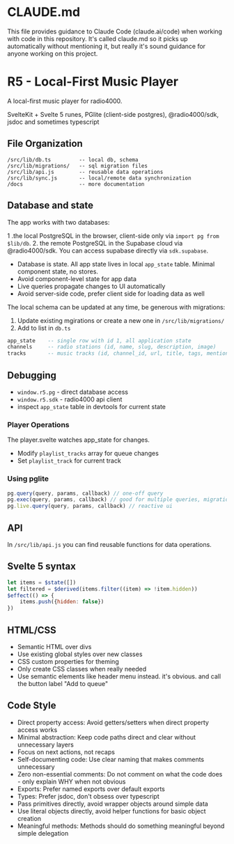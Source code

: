 # CLAUDE.md

This file provides guidance to Claude Code (claude.ai/code) when working with code in this repository.
It's called claude.md so it picks up automatically without mentioning it, but really it's sound guidance
for anyone working on this project.

# R5 - Local-First Music Player

A local-first music player for radio4000.

SvelteKit + Svelte 5 runes, PGlite (client-side postgres), @radio4000/sdk, jsdoc and sometimes typescript

## File Organization

```
/src/lib/db.ts         -- local db, schema
/src/lib/migrations/   -- sql migration files
/src/lib/api.js        -- reusable data operations
/src/lib/sync.js       -- local/remote data synchronization
/docs 				   -- more documentation
```

## Database and state

The app works with two databases:

1 .the local PostgreSQL in the browser, client-side only via `import pg from $lib/db`. 2. the remote PostgreSQL in the Supabase cloud via @radio4000/sdk. You can access supabase directly via `sdk.supabase`.

- Database is state. All app state lives in local `app_state` table. Minimal component state, no stores.
- Avoid component-level state for app data
- Live queries propagate changes to UI automatically
- Avoid server-side code, prefer client side for loading data as well

The local schema can be updated at any time, be generous with migrations:

1. Update existing mgirations or create a new one in `/src/lib/migrations/`
2. Add to list in `db.ts`

```sql
app_state    -- single row with id 1, all application state
channels     -- radio stations (id, name, slug, description, image)
tracks       -- music tracks (id, channel_id, url, title, tags, mentions)
```

## Debugging

- `window.r5.pg` - direct database access
- `window.r5.sdk` - radio4000 api client
- inspect `app_state` table in devtools for current state

### Player Operations

The player.svelte watches app_state for changes.

- Modify `playlist_tracks` array for queue changes
- Set `playlist_track` for current track

### Using pglite

```js
pg.query(query, params, callback) // one-off query
pg.exec(query, params, callback) // good for multiple queries, migrations
pg.live.query(query, params, callback) // reactive ui
```

## API

In `/src/lib/api.js` you can find reusable functions for data operations.

## Svelte 5 syntax

```js
let items = $state([])
let filtered = $derived(items.filter((item) => !item.hidden))
$effect(() => {
	items.push({hidden: false})
})
```

## HTML/CSS

- Semantic HTML over divs
- Use existing global styles over new classes
- CSS custom properties for theming
- Only create CSS classes when really needed
- Use semantic elements like header menu instead. it's obvious. and call the button label "Add to queue"

## Code Style

- Direct property access: Avoid getters/setters when direct property access works
- Minimal abstraction: Keep code paths direct and clear without unnecessary layers
- Focus on next actions, not recaps
- Self-documenting code: Use clear naming that makes comments unnecessary
- Zero non-essential comments: Do not comment on what the code does - only explain WHY when not obvious
- Exports: Prefer named exports over default exports
- Types: Prefer jsdoc, don't obsess over typescript
- Pass primitives directly, avoid wrapper objects around simple data
- Use literal objects directly, avoid helper functions for basic object creation
- Meaningful methods: Methods should do something meaningful beyond simple delegation

